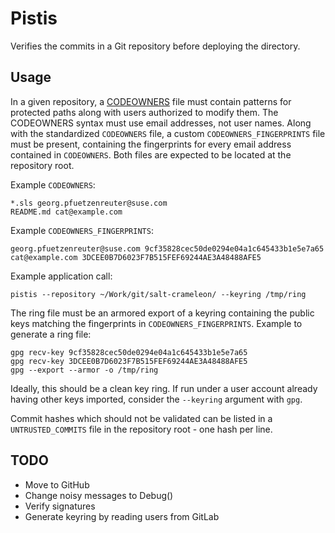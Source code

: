 # Pistis

Verifies the commits in a Git repository before deploying the directory.

## Usage

In a given repository, a [CODEOWNERS](https://docs.github.com/en/repositories/managing-your-repositorys-settings-and-features/customizing-your-repository/about-code-owners) file must contain patterns for protected paths along with users authorized to modify them. The CODEOWNERS syntax must use email addresses, not user names.
Along with the standardized `CODEOWNERS` file, a custom `CODEOWNERS_FINGERPRINTS` file must be present, containing the fingerprints for every email address contained in `CODEOWNERS`.
Both files are expected to be located at the repository root.

Example `CODEOWNERS`:

```
*.sls georg.pfuetzenreuter@suse.com
README.md cat@example.com
```

Example `CODEOWNERS_FINGERPRINTS`:

```
georg.pfuetzenreuter@suse.com 9cf35828cec50de0294e04a1c645433b1e5e7a65
cat@example.com 3DCEE0B7D6023F7B515FEF69244AE3A48488AFE5
```

Example application call:

```
pistis --repository ~/Work/git/salt-crameleon/ --keyring /tmp/ring
```

The ring file must be an armored export of a keyring containing the public keys matching the fingerprints in `CODEOWNERS_FINGERPRINTS`. Example to generate a ring file:

```
gpg recv-key 9cf35828cec50de0294e04a1c645433b1e5e7a65
gpg recv-key 3DCEE0B7D6023F7B515FEF69244AE3A48488AFE5
gpg --export --armor -o /tmp/ring
```

Ideally, this should be a clean key ring. If run under a user account already having other keys imported, consider the `--keyring` argument with `gpg`.

Commit hashes which should not be validated can be listed in a `UNTRUSTED_COMMITS` file in the repository root - one hash per line.

## TODO

- Move to GitHub
- Change noisy messages to Debug()
- Verify signatures
- Generate keyring by reading users from GitLab
